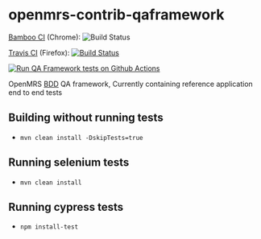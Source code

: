 # openmrs-contrib-qaframework

[Bamboo CI](https://ci.openmrs.org/browse/CONTRIB-QA) (Chrome): ![Build Status](https://ci.openmrs.org/plugins/servlet/wittified/build-status/CONTRIB-QA)

[Travis CI](https://travis-ci.org/github/openmrs/openmrs-contrib-qaframework) (Firefox): [![Build Status](https://travis-ci.org/openmrs/openmrs-contrib-qaframework.svg?branch=master)](https://travis-ci.org/openmrs/openmrs-contrib-qaframework/branches)

[![Run QA Framework tests on Github Actions](https://github.com/openmrs/openmrs-contrib-qaframework/actions/workflows/qa.yml/badge.svg)](https://github.com/openmrs/openmrs-contrib-qaframework/actions/workflows/qa.yml)

OpenMRS [BDD](https://en.wikipedia.org/wiki/Behavior-driven_development) QA framework, Currently containing reference application end to end tests

## Building without running tests
- `mvn clean install -DskipTests=true`

## Running selenium tests
- `mvn clean install`

## Running cypress tests
- `npm install-test`
